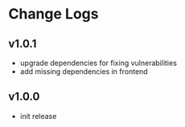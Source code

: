# Change Logs

## v1.0.1

 - upgrade dependencies for fixing vulnerabilities
 - add missing dependencies in frontend

 
## v1.0.0

 - init release

